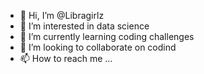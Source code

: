 - 👋 Hi, I’m @Libragirlz
- 👀 I’m interested in data science
- 🌱 I’m currently learning coding challenges
- 💞️ I’m looking to collaborate on codind
- 📫 How to reach me ...

<!---
Libragirlz/Libragirlz is a ✨ special ✨ repository because its `README.md` (this file) appears on your GitHub profile.
You can click the Preview link to take a look at your changes.
--->
